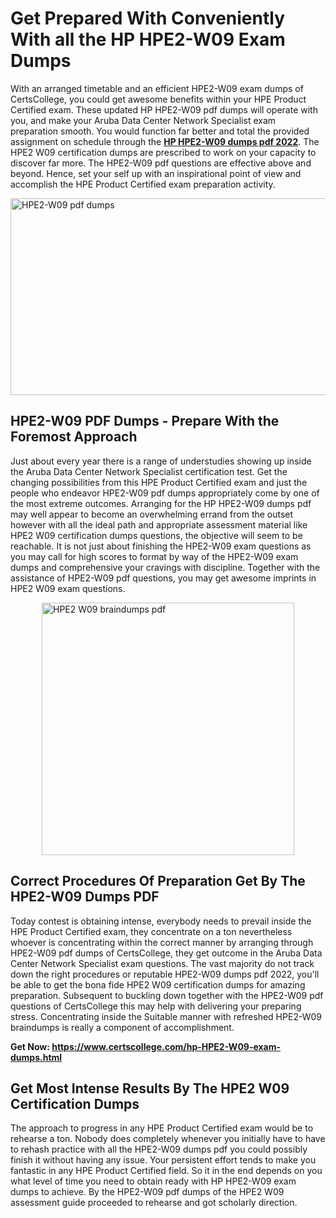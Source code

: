 <h1><strong>Get Prepared With Conveniently With all the HP HPE2-W09 Exam Dumps&nbsp;</strong></h1>
<p><span style="font-weight: 400;">With an arranged timetable and an efficient  HPE2-W09 exam dumps of CertsCollege, you could get awesome benefits within your HPE Product Certified exam. These updated HP HPE2-W09 pdf dumps will operate with you, and make your Aruba Data Center Network Specialist exam preparation smooth. You would function far better and total the provided assignment on schedule through the <strong><a href="https://www.certscollege.com/hp-HPE2-W09-exam-dumps.html">HP HPE2-W09 dumps pdf 2022</a></strong>. The HPE2 W09 certification dumps are prescribed to work on your capacity to discover far more. The  HPE2-W09 pdf questions are effective above and beyond. Hence, set your self up with an inspirational point of view and accomplish the HPE Product Certified exam preparation activity.&nbsp;</span></p>
<p><span style="font-weight: 400;"><img style="display: block; margin-left: auto; margin-right: auto;" src="https://i.ibb.co/CPDK3ps/Yellow-and-Blue-Initiative-Blog-Banner.png" alt="HPE2-W09 pdf dumps" width="559" height="315" /></span></p>
<h2><strong>HPE2-W09 PDF Dumps - Prepare With the Foremost Approach</strong></h2>
<p><span style="font-weight: 400;">Just about every year there is a range of understudies showing up inside the Aruba Data Center Network Specialist certification test. Get the changing possibilities from this HPE Product Certified exam and just the people who endeavor HPE2-W09 pdf dumps appropriately come by one of the most extreme outcomes. Arranging for the HP HPE2-W09 dumps pdf may well appear to become an overwhelming errand from the outset however with all the ideal path and appropriate assessment material like HPE2 W09 certification dumps questions, the objective will seem to be reachable. It is not just about finishing the HPE2-W09 exam questions as you may call for high scores to format by way of the HPE2-W09 exam dumps and comprehensive your cravings with discipline. Together with the assistance of HPE2-W09 pdf questions, you may get awesome imprints in HPE2 W09 exam questions.</span></p>
<p><span style="font-weight: 400;"><a href="https://tinyurl.com/5hvjmttc"><img style="display: block; margin-left: auto; margin-right: auto;" src="https://i.ibb.co/9tMrhdY/Teacher-Appreciation-Invitation.png" alt="HPE2 W09 braindumps pdf " width="404" height="404" /></a></span></p>
<h2><strong>Correct Procedures Of Preparation Get By The HPE2-W09 Dumps PDF</strong></h2>
<p><span style="font-weight: 400;">Today contest is obtaining intense, everybody needs to prevail inside the HPE Product Certified exam, they concentrate on a ton nevertheless whoever is concentrating within the correct manner by arranging through HPE2-W09 pdf dumps of CertsCollege, they get outcome in the Aruba Data Center Network Specialist exam questions. The vast majority do not track down the right procedures or reputable HPE2-W09 dumps pdf 2022, you'll be able to get the bona fide HPE2 W09 certification dumps for amazing preparation. Subsequent to buckling down together with the  HPE2-W09 pdf questions of CertsCollege this may help with delivering your preparing stress. Concentrating inside the Suitable manner with refreshed HPE2-W09 braindumps is really a component of accomplishment.</span></p>
<p><span style="font-weight: 400;"><strong>Get Now: <a href="https://www.certscollege.com/hp-HPE2-W09-exam-dumps.html">https://www.certscollege.com/hp-HPE2-W09-exam-dumps.html</a></strong></span></p>
<h2><strong>Get Most Intense Results By The HPE2 W09 Certification Dumps</strong></h2>
<p><span style="font-weight: 400;">The approach to progress in any HPE Product Certified exam would be to rehearse a ton. Nobody does completely whenever you initially have to have to rehash practice with all the HPE2-W09 dumps pdf you could possibly finish it without having any issue. Your persistent effort tends to make you fantastic in any HPE Product Certified field. So it in the end depends on you what level of time you need to obtain ready with HP HPE2-W09 exam dumps to achieve. By the HPE2-W09 pdf dumps of the HPE2 W09 assessment guide proceeded to rehearse and got scholarly direction.</span></p>
